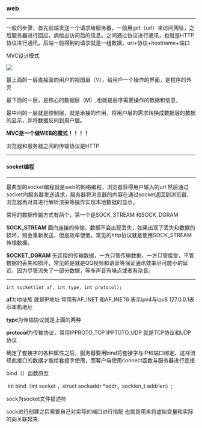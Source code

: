 ### web

***

一般的步骤，首先前端发送一个请求给服务器，一般用get（url）来访问网址，之后服务器进行回应，病给出访问后的信息。之间通过协议进行通讯，也就是HTTP协议进行通讯，后端一般得到的请求就是一组数据，url+协议+hostname+端口

MVC设计模式

![](/home/heisenberg/下载/17122850-e60fd55ef7ed48679f6785aa3ff80082.png)

最上面的一层直接面向用户的视图层（V），给用户一个操作的界面，是程序的外壳

最下面的一层，是核心的数据层（M）,也就是层序需要操作的数据和信息，

最中间的一层就是控制层，就是承接的作用，将用户层的需求转换成数据层的数据的显示，并将数据反向到用户层。



**MVC是一个做WEB的模式！！！！**

浏览器和服务器之间的传输协议是HTTP

***

#### socket编程

***

最典型的socket编程就是web的网络编程，浏览器获得用户输入的url 然后通过socket向服务器发送请求，服务器将浏览器的内容在通过socket返回到浏览器，浏览器再对其进行解析渲染等操作实现本地数据的显示。

常用的数据传输方式有两个，第一个是SOCK_STREAM 和SOCK_DGRAM

**SOCK_STREAM** 面向连接的传输，数据不会出现丢失，如果出现了丢失和数据的损坏，则会重新发送，但是效率很低，常见的http协议就是使用SOCK_STREAM传输数据。



**SOCKET_DGRAM** 无连接的传输数据，一方只管传输数据，一方只管接受，不管数据的丢失和损坏，常见的是就是QQ视频和语音等保证通讯效率尽可能小的延迟，因为尽管流失了一部分数据，等多声音有噪点或者有杂音。



***

```
int socket(int af, int type, int protocol);
```

**af**为地址族 就是IP地址 常用有AF_INET 和AF_INET6 表示ipv4与ipv6  127.0.0.1表示本机地址

**type**为传输协议就是上面的两种

**protocol**为传输协议，常用IPPROTO_TCP IPPTOTO_UDP 就是TCP协议和UDP协议

确定了套接字的各种属性之后，服务器要用bind将套接字与IP和端口绑定，这样流经此接口的数据才能给套接字使用，而客户端使用connect函数与服务器进行连接

bind（）函数原型

​	int bind（int socket ，struct sockaddr *addr，socklen_t addrlen）;

sock为socket文件描述符 

sock进行创建之后需要自己对实际的端口进行指配  也就是用来将虚拟变量和实际的向关联起来.